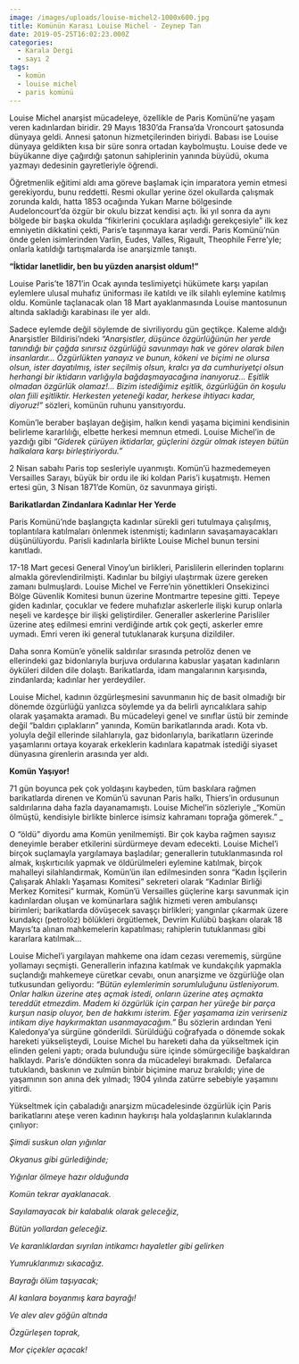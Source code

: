 ```yaml
---
image: /images/uploads/louise-michel2-1000x600.jpg
title: Komünün Karası Louise Michel - Zeynep Tan
date: 2019-05-25T16:02:23.000Z
categories:
  - Karala Dergi
  - sayı 2
tags:
  - komün
  - louise michel
  - paris komünü
---
```


Louise Michel anarşist mücadeleye, özellikle de Paris Komünü’ne yaşam veren kadınlardan biridir. 29 Mayıs 1830’da Fransa’da Vroncourt şatosunda dünyaya geldi. Annesi şatonun hizmetçilerinden biriydi. Babası ise Louise dünyaya geldikten kısa bir süre sonra ortadan kaybolmuştu. Louise dede ve büyükanne diye çağırdığı şatonun sahiplerinin yanında büyüdü, okuma yazmayı dedesinin gayretleriyle öğrendi.

Öğretmenlik eğitimi aldı ama göreve başlamak için imparatora yemin etmesi gerekiyordu, bunu reddetti. Resmi okullar yerine özel okullarda çalışmak zorunda kaldı, hatta 1853 ocağında Yukarı Marne bölgesinde Audeloncourt’da özgür bir okulu bizzat kendisi açtı. İki yıl sonra da aynı bölgede bir başka okulda “fikirlerini çocuklara aşıladığı gerekçesiyle” ilk kez emniyetin dikkatini çekti, Paris’e taşınmaya karar verdi. Paris Komünü’nün önde gelen isimlerinden Varlin, Eudes, Valles, Rigault, Theophile Ferre’yle; onlarla katıldığı tartışmalarda ise anarşizmle tanıştı.

**“İktidar lanetlidir, ben bu yüzden anarşist oldum!”**

Louise Paris’te 1871’in Ocak ayında teslimiyetçi hükümete karşı yapılan eylemlere ulusal muhafız üniforması ile katıldı ve ilk silahlı eylemine katılmış oldu. Komünle taçlanacak olan 18 Mart ayaklanmasında Louise mantosunun altında sakladığı karabinası ile yer aldı.

Sadece eylemde değil söylemde de sivriliyordu gün geçtikçe. Kaleme aldığı Anarşistler Bildirisi’ndeki _“Anarşistler, düşünce özgürlüğünün her yerde tanındığı bir çağda sınırsız özgürlüğü savunmayı hak ve görev olarak bilen insanlardır… Özgürlükten yanayız ve bunun, kökeni ve biçimi ne olursa olsun, ister dayatılmış, ister seçilmiş olsun, kralcı ya da cumhuriyetçi olsun herhangi bir iktidarın varlığıyla bağdaşmayacağına inanıyoruz… Eşitlik olmadan özgürlük olamaz!… Bizim istediğimiz eşitlik, özgürlüğün ön koşulu olan fiili eşitliktir. Herkesten yeteneği kadar, herkese ihtiyacı kadar, diyoruz!”_ sözleri, komünün ruhunu yansıtıyordu.

Komün’le beraber başlayan değişim, halkın kendi yaşama biçimini kendisinin belirleme kararlılığı, elbette herkesi memnun etmedi. Louise Michel’in de yazdığı gibi _“Giderek çürüyen iktidarlar, güçlerini özgür olmak isteyen bütün halkalara karşı birleştiriyordu.”_

2 Nisan sabahı Paris top sesleriyle uyanmıştı. Komün’ü hazmedemeyen Versailles Sarayı, büyük bir ordu ile iki koldan Paris’i kuşatmıştı. Hemen ertesi gün, 3 Nisan 1871’de Komün, öz savunmaya girişti.

**Barikatlardan Zindanlara Kadınlar Her Yerde**

Paris Komünü’nde başlangıçta kadınlar sürekli geri tutulmaya çalışılmış, toplantılara katılmaları önlenmek istenmişti; kadınların savaşamayacakları düşünülüyordu. Parisli kadınlarla birlikte Louise Michel bunun tersini kanıtladı.

17-18 Mart gecesi General Vinoy’un birlikleri, Parislilerin ellerinden toplarını almakla görevlendirilmişti. Kadınlar bu bilgiyi ulaştırmak üzere gereken zamanı bulmuşlardı. Louise Michel ve Ferre’nin yönettikleri Onsekizinci Bölge Güvenlik Komitesi bunun üzerine Montmartre tepesine gitti. Tepeye giden kadınlar, çocuklar ve federe muhafızlar askerlerle ilişki kurup onlarla neşeli ve kardeşçe bir ilişki geliştirdiler. Generaller askerlerine Parisliler üzerine ateş edilmesi emrini verdiğinde artık çok geçti, askerler emre uymadı. Emri veren iki general tutuklanarak kurşuna dizildiler.

Daha sonra Komün’e yönelik saldırılar sırasında petrolöz denen ve ellerindeki gaz bidonlarıyla burjuva ordularına kabuslar yaşatan kadınların öyküleri dilden dile dolaştı. Barikatlarda, idam mangalarının karşısında, zindanlarda; kadınlar her yerdeydiler.

Louise Michel, kadının özgürleşmesini savunmanın hiç de basit olmadığı bir dönemde özgürlüğü yanlızca söylemde ya da belirli ayrıcalıklara sahip olarak yaşamakta aramadı. Bu mücadeleyi genel ve sınıflar üstü bir zeminde değil “baldırı çıplakların” yanında, Komün barikatlarında aradı. Kota vb. yoluyla değil ellerinde silahlarıyla, gaz bidonlarıyla, barikatların üzerinde yaşamlarını ortaya koyarak erkeklerin kadınlara kapatmak istediği siyaset dünyasına girenlerin arasında yer aldı.

**Komün Yaşıyor!**

71 gün boyunca pek çok yoldaşını kaybeden, tüm baskılara rağmen barikatlarda direnen ve Komün’ü savunan Paris halkı, Thiers’in ordusunun saldırılarına daha fazla dayanamamıştı. Louise Michel’in sözleriyle _“Komün ölmüştü, kendisiyle birlikte binlerce isimsiz kahramanı toprağa gömerek.” _

O “öldü” diyordu ama Komün yenilmemişti. Bir çok kayba rağmen sayısız deneyimle beraber etkilerini sürdürmeye devam edecekti. Louise Michel’i birçok suçlamayla yargılamaya başladılar; generallerin tutuklanmasında rol almak, kışkırtıcılık yapmak ve öldürülmeleri eylemine katılmak, birçok mahalleyi silahlandırmak, Komün’ün ilan edilmesinden sonra “Kadın İşçilerin Çalışarak Ahlaklı Yaşaması Komitesi” sekreteri olarak “Kadınlar Birliği Merkez Komitesi” kurmak, Komün’ü Versailles güçlerine karşı savunmak için kadınlardan oluşan ve komünarlara sağlık hizmeti veren ambulansçı birimleri; barikatlarda dövüşecek savaşçı birlikleri; yangınlar çıkarmak üzere kundakçı (petrolöz) bölükleri örgütlemek, Devrim Kulübü başkanı olarak 18 Mayıs’ta alınan mahkemelerin kapatılması; rahiplerin tutuklanması gibi kararlara katılmak… 

Louise Michel’i yargılayan mahkeme ona idam cezası verememiş, sürgüne yollamayı seçmişti. Generallerin infazına katılmak ve kundakçılık yapmakla suçlandığı mahkemeye cüretkar cevabı, onun anarşizme ve özgürlüğe olan tutkusundan geliyordu: _“Bütün eylemlerimin sorumluluğunu üstleniyorum. Onlar halkın üzerine ateş açmak istedi, onların üzerine ateş açmakta tereddüt etmezdim. Madem ki özgürlük için çarpan her yüreğe bir parça kurşun nasip oluyor, ben de hakkımı isterim. Eğer yaşamama izin verirseniz intikam diye haykırmaktan usanmayacağım.”_ Bu sözlerin ardından Yeni Kaledonya’ya sürgüne gönderildi. Sürüldüğü coğrafyada o dönemde sokak hareketi yükselişteydi, Louise Michel bu hareketi daha da yükseltmek için elinden geleni yaptı; orada bulunduğu süre içinde sömürgeciliğe başkaldıran halklaydı. Paris’e döndükten sonra da mücadeleyi bırakmadı.  Defalarca tutuklandı, baskının ve zulmün binbir biçimine maruz bırakıldı; yine de yaşamının son anına dek yılmadı; 1904 yılında zatürre sebebiyle yaşamını yitirdi.

Yükseltmek için çabaladığı anarşizm mücadelesinde özgürlük için Paris barikatlarını ateşe veren kadının haykırışı hala yoldaşlarının kulaklarında çınlıyor:

_Şimdi suskun olan yığınlar_

_Okyanus gibi gürlediğinde;_

_Yığınlar ölmeye hazır olduğunda_

_Komün tekrar ayaklanacak._

_Sayılamayacak bir kalabalık olarak geleceğiz,_

_Bütün yollardan geleceğiz._

_Ve karanlıklardan sıyrılan intikamcı hayaletler gibi gelirken_

_Yumruklarımızı sıkacağız._

_Bayrağı ölüm taşıyacak;_

_Al kanlara boyanmış kara bayrağı!_

_Ve alev alev göğün altında_

_Özgürleşen toprak,_

_Mor çiçekler açacak!_
